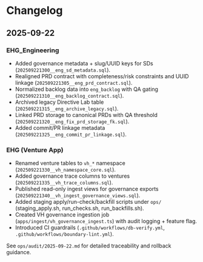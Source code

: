 # Changelog

## 2025-09-22

### EHG_Engineering
- Added governance metadata + slug/UUID keys for SDs (`202509221300__eng_sd_metadata.sql`).
- Realigned PRD contract with completeness/risk constraints and UUID linkage (`202509221305__eng_prd_contract.sql`).
- Normalized backlog data into `eng_backlog` with QA gating (`202509221310__eng_backlog_contract.sql`).
- Archived legacy Directive Lab table (`202509221315__eng_archive_legacy.sql`).
- Linked PRD storage to canonical PRDs with QA threshold (`202509221320__eng_fix_prd_storage_fk.sql`).
- Added commit/PR linkage metadata (`202509221325__eng_commit_pr_linkage.sql`).

### EHG (Venture App)
- Renamed venture tables to `vh_*` namespace (`202509221330__vh_namespace_core.sql`).
- Added governance trace columns to ventures (`202509221335__vh_trace_columns.sql`).
- Published read-only ingest views for governance exports (`202509221340__vh_ingest_governance_views.sql`).
- Added staging apply/run-check/backfill scripts under `ops/` (staging_apply.sh, run_checks.sh, run_backfills.sh).
- Created VH governance ingestion job (`apps/ingest/vh_governance_ingest.ts`) with audit logging + feature flag.
- Introduced CI guardrails (`.github/workflows/db-verify.yml`, `.github/workflows/boundary-lint.yml`).

See `ops/audit/2025-09-22.md` for detailed traceability and rollback guidance.
